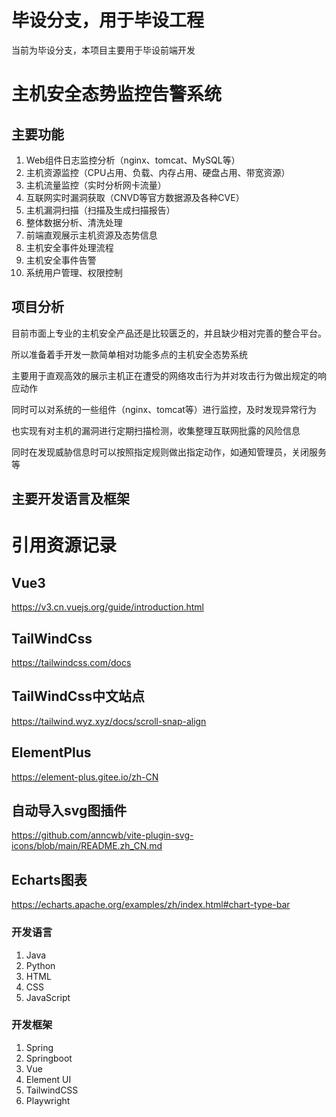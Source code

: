 # 毕设分支，用于毕设工程
当前为毕设分支，本项目主要用于毕设前端开发

# 主机安全态势监控告警系统

## 主要功能

1. Web组件日志监控分析（nginx、tomcat、MySQL等）
2. 主机资源监控（CPU占用、负载、内存占用、硬盘占用、带宽资源）
3. 主机流量监控（实时分析网卡流量）
4. 互联网实时漏洞获取（CNVD等官方数据源及各种CVE）
5. 主机漏洞扫描（扫描及生成扫描报告）
6. 整体数据分析、清洗处理
7. 前端直观展示主机资源及态势信息
8. 主机安全事件处理流程
9. 主机安全事件告警
10. 系统用户管理、权限控制


## 项目分析

目前市面上专业的主机安全产品还是比较匮乏的，并且缺少相对完善的整合平台。

所以准备着手开发一款简单相对功能多点的主机安全态势系统

主要用于直观高效的展示主机正在遭受的网络攻击行为并对攻击行为做出规定的响应动作

同时可以对系统的一些组件（nginx、tomcat等）进行监控，及时发现异常行为

也实现有对主机的漏洞进行定期扫描检测，收集整理互联网批露的风险信息

同时在发现威胁信息时可以按照指定规则做出指定动作，如通知管理员，关闭服务等



## 主要开发语言及框架

# 引用资源记录
## Vue3
https://v3.cn.vuejs.org/guide/introduction.html
##  TailWindCss
https://tailwindcss.com/docs
## TailWindCss中文站点
https://tailwind.wyz.xyz/docs/scroll-snap-align
## ElementPlus
https://element-plus.gitee.io/zh-CN
## 自动导入svg图插件
https://github.com/anncwb/vite-plugin-svg-icons/blob/main/README.zh_CN.md
## Echarts图表
https://echarts.apache.org/examples/zh/index.html#chart-type-bar

### 开发语言

1. Java
2. Python
3. HTML
4. CSS
5. JavaScript

### 开发框架

1. Spring
2. Springboot
3. Vue
4. Element UI
5. TailwindCSS
6. Playwright
